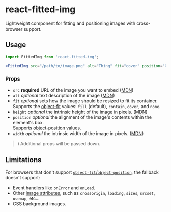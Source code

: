 # react-fitted-img

Lightweight component for fitting and positioning images with cross-browser support.

## Usage

```jsx
import FittedImg from 'react-fitted-img';

<FittedImg src="/path/to/image.png" alt="Thing" fit="cover" position="0 50%" />;
```

### Props

- `src` **required** URL of the image you want to embed ([MDN](https://developer.mozilla.org/en-US/docs/Web/HTML/Element/Img#attr-src))
- `alt` _optional_ text description of the image ([MDN](https://developer.mozilla.org/en-US/docs/Web/HTML/Element/Img#attr-alt))
- `fit` _optional_ sets how the image should be resized to fit its container.  
  Supports the [object-fit](https://developer.mozilla.org/en-US/docs/Web/CSS/object-fit) values: `fill` (default), `contain`, `cover`, and `none`.
- `height` _optional_ the intrinsic height of the image in pixels. ([MDN](https://developer.mozilla.org/en-US/docs/Web/HTML/Element/Img#attr-height))
- `position` _optional_ the alignment of the image's contents within the element's box.  
  Supports [object-position](https://developer.mozilla.org/en-US/docs/Web/CSS/object-position) values.
- `width` _optional_ the intrinsic width of the image in pixels. ([MDN](https://developer.mozilla.org/en-US/docs/Web/HTML/Element/Img#attr-width))

> :information_source: Additional props will be passed down.

## Limitations

For browsers that don't support [`object-fit`/`object-position`](https://caniuse.com/#feat=object-fit), the fallback doesn't support:

- Event handlers like `onError` and `onLoad`.
- Other [image attributes](https://developer.mozilla.org/en-US/docs/Web/HTML/Element/img#Attributes), such as `crossorigin`, `loading`, `sizes`, `srcset`, `usemap`, etc…
- CSS background images.
